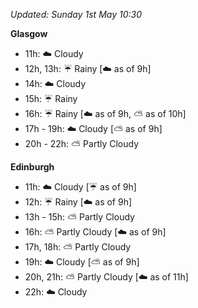*Updated: Sunday 1st May 10:30*

**Glasgow**

* 11h: :cloud: Cloudy
* 12h, 13h: :umbrella: Rainy [:cloud: as of 9h]
* 14h: :cloud: Cloudy
* 15h: :umbrella: Rainy
* 16h: :umbrella: Rainy [:cloud: as of 9h, :partly_sunny: as of 10h]
* 17h - 19h: :cloud: Cloudy [:partly_sunny: as of 9h]
* 20h - 22h: :partly_sunny: Partly Cloudy

**Edinburgh**

* 11h: :cloud: Cloudy [:umbrella: as of 9h]
* 12h: :umbrella: Rainy [:cloud: as of 9h]
* 13h - 15h: :partly_sunny: Partly Cloudy
* 16h: :partly_sunny: Partly Cloudy [:cloud: as of 9h]
* 17h, 18h: :partly_sunny: Partly Cloudy
* 19h: :cloud: Cloudy [:partly_sunny: as of 9h]
* 20h, 21h: :partly_sunny: Partly Cloudy [:cloud: as of 11h]
* 22h: :cloud: Cloudy
